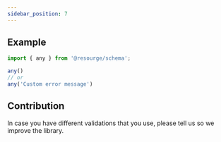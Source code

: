 ```yaml
---
sidebar_position: 7
---
```


## Example

```javascript
import { any } from '@resourge/schema';

any()
// or
any('Custom error message')
```

## Contribution

In case you have different validations that you use, please tell us so we improve the library.
